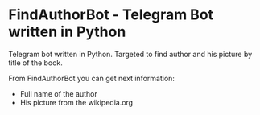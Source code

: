 # FindAuthorBot - Telegram Bot written in Python
Telegram bot written in Python.
Targeted to find author and his picture by title of the book. 

From FindAuthorBot you can get next information:
- Full name of the author
- His picture from the wikipedia.org


